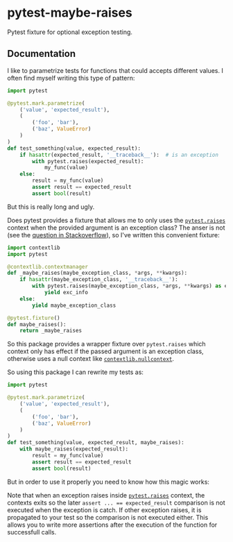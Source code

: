 # pytest-maybe-raises

Pytest fixture for optional exception testing.

## Documentation

I like to parametrize tests for functions that could accepts different
values. I often find myself writing this type of pattern:

```python
import pytest

@pytest.mark.parametrize(
    ('value', 'expected_result'),
    (
        ('foo', 'bar'),
        ('baz', ValueError)
    )
)
def test_something(value, expected_result):
    if hasattr(expected_result, '__traceback__'):  # is an exception
        with pytest.raises(expected_result):
            my_func(value)
    else:
        result = my_func(value)
        assert result == expected_result
        assert bool(result) 
```

But this is really long and ugly.

Does pytest provides a fixture that allows me to only uses the [`pytest.raises`]
context when the provided argument is an exception class? The anser is not (see
the [question in Stackoverflow](https://stackoverflow.com/q/42623495/9167585)),
so I've written this convenient fixture:

```python
import contextlib
import pytest

@contextlib.contextmanager
def _maybe_raises(maybe_exception_class, *args, **kwargs):
    if hasattr(maybe_exception_class, '__traceback__'):
        with pytest.raises(maybe_exception_class, *args, **kwargs) as exc_info:
            yield exc_info
    else:
        yield maybe_exception_class

@pytest.fixture()
def maybe_raises():
    return _maybe_raises
```

So this package provides a wrapper fixture over `pytest.raises` which
context only has effect if the passed argument is an exception class,
otherwise uses a null context like [`contextlib.nullcontext`].

So using this package I can rewrite my tests as:

```python
import pytest

@pytest.mark.parametrize(
    ('value', 'expected_result'),
    (
        ('foo', 'bar'),
        ('baz', ValueError)
    )
)
def test_something(value, expected_result, maybe_raises):
    with maybe_raises(expected_result):
        result = my_func(value)
        assert result == expected_result
        assert bool(result)
```

But in order to use it properly you need to know how this magic works:

Note that when an exception raises inside [`pytest.raises`] context, the
contexts exits so the later `assert ... == expected_result` comparison
is not executed when the exception is catch. If other exception raises,
it is propagated to your test so the comparison is not executed either.
This allows you to write more assertions after the execution of the function
for successfull calls.

[`pytest.raises`]: https://docs.pytest.org/en/latest/reference/reference.html?highlight=pytest%20raises#pytest-raises
[`contextlib.nullcontext`]: https://docs.python.org/3/library/contextlib.html#contextlib.nullcontext

